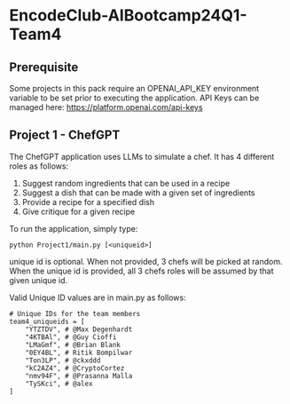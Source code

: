 # EncodeClub-AIBootcamp24Q1-Team4

## Prerequisite

Some projects in this pack require an OPENAI_API_KEY environment variable to be set prior to executing the application.  API Keys can be managed here: https://platform.openai.com/api-keys

## Project 1 - ChefGPT

The ChefGPT application uses LLMs to simulate a chef.  It has 4 different roles as follows:
1. Suggest random ingredients that can be used in a recipe
2. Suggest a dish that can be made with a given set of ingredients
3. Provide a recipe for a specified dish
4. Give critique for a given recipe

To run the application, simply type:
```
python Project1/main.py [<uniqueid>]
```
unique id is optional.  When not provided, 3 chefs will be picked at random.  When the unique id is provided, all 3 chefs roles will be assumed by that given unique id.

Valid Unique ID values are in main.py as follows:
```
# Unique IDs for the team members
team4_uniqueids = [
    "YTZTDV", # @Max Degenhardt 
    "4KTBAl", # @Guy Cioffi 
    "LMaGmf", # @Brian Blank 
    "0EY4BL", # Ritik Bompilwar
    "Ton3LP", # @ckxddd 
    "kC2AZ4", # @CryptoCortez 
    "nmv94F", # @Prasanna Malla 
    "TySKci", # @alex 
]
```


